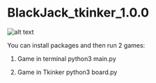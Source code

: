 # BlackJack_tkinker_1.0.0

![alt text](https://repository-images.githubusercontent.com/481386725/8d3fccdd-9338-467d-9d71-9be5b880690c)

You can install packages
and then run 2 games:

1. Game in terminal
python3 main.py

2. Game in Tkinker
python3 board.py

